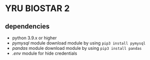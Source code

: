 # YRU BIOSTAR 2
## dependencies
 - python 3.9.x or higher
 - *pymysql* module download module by using `pip3 install pymysql`
 - *pandas* module download module by using `pip3 install pandas`
 - *.env* module for hide credentials 